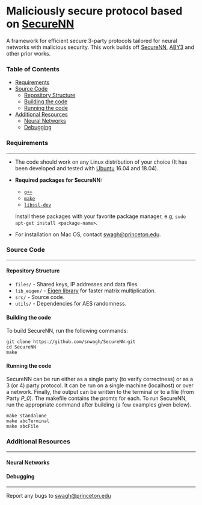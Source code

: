 # Maliciously secure protocol based on [SecureNN]()

A framework for efficient secure 3-party protocols tailored for neural networks with malicious security. This work builds off [SecureNN](), [ABY3]() and other prior works.  


### Table of Contents

- [Requirements](#requirements)
- [Source Code](#source-code)
    - [Repository Structure](#repository-structure)
    - [Building the code](#building)
    - [Running the code](#running)
- [Additional Resources](#additional-resources)
    - [Neural Networks](#neural-networks)
    - [Debugging](#debugging)


### Requirements
---
* The code should work on any Linux distribution of your choice (It has been developed and tested with [Ubuntu](http://www.ubuntu.com/) 16.04 and 18.04).

* **Required packages for SecureNN:**
  * [`g++`](https://packages.debian.org/testing/g++)
  * [`make`](https://packages.debian.org/testing/make)
  * [`libssl-dev`](https://packages.debian.org/testing/libssl-dev)

  Install these packages with your favorite package manager, e.g, `sudo apt-get install <package-name>`.

* For installation on Mac OS, contact [swagh@princeton.edu](swagh@princeton.edu).


### Source Code
---

#### Repository Structure

* `files/`    - Shared keys, IP addresses and data files.
* `lib_eigen/`    - [Eigen library](http://eigen.tuxfamily.org/) for faster matrix multiplication.
* `src/`    - Source code.
* `utils/` - Dependencies for AES randomness.

#### Building the code

To build SecureNN, run the following commands:

```
git clone https://github.com/snwagh/SecureNN.git
cd SecureNN
make
```

#### Running the code

SecureNN can be run either as a single party (to verify correctness) or as a 3 (or 4) party protocol. It can be run on a single machine (localhost) or over a network. Finally, the output can be written to the terminal or to a file (from Party *P_0*). The makefile contains the promts for each. To run SecureNN, run the appropriate command after building (a few examples given below). 

```
make standalone
make abcTerminal
make abcFile
```



### Additional Resources
---
#### Neural Networks

#### Debugging

---
Report any bugs to [swagh@princeton.edu](swagh@princeton.edu)

